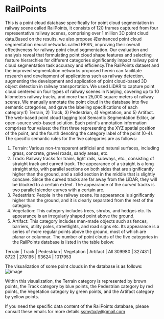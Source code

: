 # RailPoints
This is a point cloud database specifically for point cloud segmentation in railway scene called RailPoints, it consists of 120 frames captured from four representative railway scenes, comprising over 1 million 3D point cloud data.Based on the results, we also propose 按enhanced point cloud segmentation neural networks called RPSN, improving their overall effectiveness for railway point cloud segmentation. Our evaluation and analysis reveal that formulating point cloud shape features and selecting feature hierarchies for different categories significantly impact railway point cloud segmentation task accuracy and efficiency.The RailPoints dataset and the improved segmentation networks proposed herein can facilitate research and development of applications such as railway detection, augmenting the development and application of point cloud-based 3D object detection in railway transportation.
We used LiDAR to capture point cloud centered on four types of railway scenes in Nanjing, covering up to 10 kilometers railway tracks, and more than 25,000 square meters of railway scenes. We manually annotate the point cloud in the database into five semantic categories, and gave the labeling specifications of each category:1) Terrain, 2) Track, 3) Pedestrian, 4) Vegetation, and 5) Artifact.
The web-based point cloud tagging tool Semantic Segmentation Editor, an open-source web-based solution. Each point's annotation information comprises four values: the first three representing the XYZ spatial position of the point, and the fourth denoting the category label of the point (0-4). The specific semantic rules for the five categories are as follows:
1) Terrain: Various non-transparent artificial and natural surfaces, including grass, concrete, gravel roads, sandy areas, etc. 
2) Track: Railway tracks for trains, light rails, subways, etc., consisting of straight track and curved track. The appearance of a straight is a long straight strip, with parallel sections on both sides that are significantly higher than the ground, and a solid section in the middle that is slightly concave. Since the curved tracks are far away from the LiDAR, they will be blocked to a certain extent. The appearance of the curved tracks is two parallel slender curves with a certain arc.
3) Pedestrian: People in the railway scene. Its appearance is significantly higher than the ground, and it is clearly separated from the rest of the category. 
4) Vegetation: This category includes trees, shrubs, and hedges etc. Its appearance is an irregularly shaped point above the ground. 
5) Artifact: This category includes man-made objects such as fences, barriers, utility poles, streetlights, and road signs etc. Its appearance is a series of more regular points above the ground, most of which are planar or columnar.
The number of point clouds of the five categories in the RailPoints database is listed in the table below:

Terrain	| Track  | Pedestrian | Vegetation | Artifact	|   All
309980	| 327431 |	  8723	  |  278195	   |  93624	  | 1017953

The visualization of some point clouds in the database is as follows:
![image](https://github.com/1999rockclimber/RailPoints/assets/139934658/f46572a0-3eba-46b5-b719-5e2ba99cab9f)

Within this visualization, the Terrain category is represented by brown points, the Track category by blue points, the Pedestrian category by red points, the Vegetation category by green points, and the Artifact category by yellow points.

If you need the specific data content of the RailPoints database, please consult these emails for more details:ssmytxdy@gmail.com


